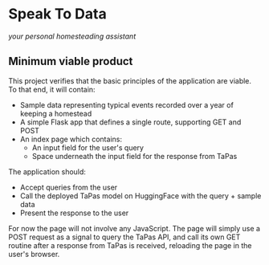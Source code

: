 # Speak To Data

*your personal homesteading assistant*

## Minimum viable product

This project verifies that the basic principles of the application are viable.
To that end, it will contain:

- Sample data representing typical events recorded over a year of keeping a
  homestead
- A simple Flask app that defines a single route, supporting GET and POST
- An index page which contains:
    - An input field for the user's query
    - Space underneath the input field for the response from TaPas

The application should:

- Accept queries from the user
- Call the deployed TaPas model on HuggingFace with the query + sample data
- Present the response to the user

For now the page will not involve any JavaScript. The page will simply use a
POST request as a signal to query the TaPas API, and call its own GET routine
after a response from TaPas is received, reloading the page in the user's
browser.
